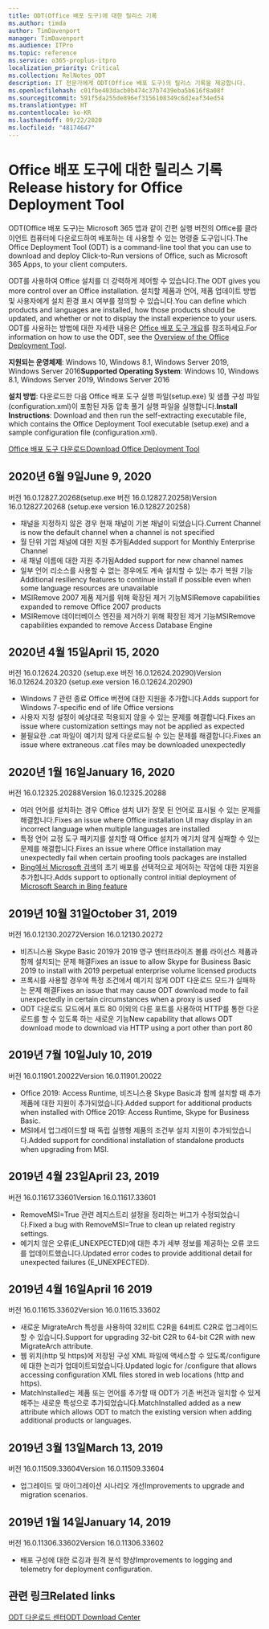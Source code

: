 ```yaml
---
title: ODT(Office 배포 도구)에 대한 릴리스 기록
ms.author: timda
author: TimDavenport
manager: TimDavenport
ms.audience: ITPro
ms.topic: reference
ms.service: o365-proplus-itpro
localization_priority: Critical
ms.collection: RelNotes_ODT
description: IT 전문가에게 ODT(Office 배포 도구)의 릴리스 기록을 제공합니다.
ms.openlocfilehash: c01fbe403dacb0b474c37b7439eba5b616f8a08f
ms.sourcegitcommit: 591f5da255de896ef3156108349c6d2eaf34ed54
ms.translationtype: HT
ms.contentlocale: ko-KR
ms.lasthandoff: 09/22/2020
ms.locfileid: "48174647"
---
```

# <a name="release-history-for-office-deployment-tool"></a><span data-ttu-id="9bb6d-103">Office 배포 도구에 대한 릴리스 기록</span><span class="sxs-lookup"><span data-stu-id="9bb6d-103">Release history for Office Deployment Tool</span></span>

<span data-ttu-id="9bb6d-104">ODT(Office 배포 도구)는 Microsoft 365 앱과 같이 간편 실행 버전의 Office를 클라이언트 컴퓨터에 다운로드하여 배포하는 데 사용할 수 있는 명령줄 도구입니다.</span><span class="sxs-lookup"><span data-stu-id="9bb6d-104">The Office Deployment Tool (ODT) is a command-line tool that you can use to download and deploy Click-to-Run versions of Office, such as Microsoft 365 Apps, to your client computers.</span></span> 


<span data-ttu-id="9bb6d-105">ODT를 사용하여 Office 설치를 더 강력하게 제어할 수 있습니다.</span><span class="sxs-lookup"><span data-stu-id="9bb6d-105">The ODT gives you more control over an Office installation.</span></span> <span data-ttu-id="9bb6d-106">설치할 제품과 언어, 제품 업데이트 방법 및 사용자에게 설치 환경 표시 여부를 정의할 수 있습니다.</span><span class="sxs-lookup"><span data-stu-id="9bb6d-106">You can define which products and languages are installed, how those products should be updated, and whether or not to display the install experience to your users.</span></span> <span data-ttu-id="9bb6d-107">ODT를 사용하는 방법에 대한 자세한 내용은 [Office 배포 도구 개요](https://docs.microsoft.com/deployoffice/overview-of-the-office-2016-deployment-tool)를 참조하세요.</span><span class="sxs-lookup"><span data-stu-id="9bb6d-107">For information on how to use the ODT, see the [Overview of the Office Deployment Tool](https://docs.microsoft.com/deployoffice/overview-of-the-office-2016-deployment-tool).</span></span>

 <span data-ttu-id="9bb6d-108">**지원되는 운영체제**: Windows 10, Windows 8.1, Windows Server 2019, Windows Server 2016</span><span class="sxs-lookup"><span data-stu-id="9bb6d-108">**Supported Operating System**: Windows 10, Windows 8.1, Windows Server 2019, Windows Server 2016</span></span> 
 
 <span data-ttu-id="9bb6d-109">**설치 방법**: 다운로드한 다음 Office 배포 도구 실행 파일(setup.exe) 및 샘플 구성 파일(configuration.xml)이 포함된 자동 압축 풀기 실행 파일을 실행합니다.</span><span class="sxs-lookup"><span data-stu-id="9bb6d-109">**Install Instructions**: Download and then run the self-extracting executable file, which contains the Office Deployment Tool executable (setup.exe) and a sample configuration file (configuration.xml).</span></span> 

[<span data-ttu-id="9bb6d-110">Office 배포 도구 다운로드</span><span class="sxs-lookup"><span data-stu-id="9bb6d-110">Download Office Deployment Tool</span></span>](https://www.microsoft.com/en-us/download/confirmation.aspx?id=49117)


## <a name="june-9-2020"></a><span data-ttu-id="9bb6d-111">2020년 6월 9일</span><span class="sxs-lookup"><span data-stu-id="9bb6d-111">June 9, 2020</span></span>

<span data-ttu-id="9bb6d-112">버전 16.0.12827.20268(setup.exe 버전 16.0.12827.20258)</span><span class="sxs-lookup"><span data-stu-id="9bb6d-112">Version 16.0.12827.20268 (setup.exe version 16.0.12827.20258)</span></span>
- <span data-ttu-id="9bb6d-113">채널을 지정하지 않은 경우 현재 채널이 기본 채널이 되었습니다.</span><span class="sxs-lookup"><span data-stu-id="9bb6d-113">Current Channel is now the default channel when a channel is not specified</span></span>
- <span data-ttu-id="9bb6d-114">월 단위 기업 채널에 대한 지원 추가됨</span><span class="sxs-lookup"><span data-stu-id="9bb6d-114">Added support for Monthly Enterprise Channel</span></span>
- <span data-ttu-id="9bb6d-115">새 채널 이름에 대한 지원 추가됨</span><span class="sxs-lookup"><span data-stu-id="9bb6d-115">Added support for new channel names</span></span>
- <span data-ttu-id="9bb6d-116">일부 언어 리소스를 사용할 수 없는 경우에도 계속 설치할 수 있는 추가 복원 기능</span><span class="sxs-lookup"><span data-stu-id="9bb6d-116">Additional resiliency features to continue install if possible even when some language resources are unavailable</span></span>
- <span data-ttu-id="9bb6d-117">MSIRemove 2007 제품 제거를 위해 확장된 제거 기능</span><span class="sxs-lookup"><span data-stu-id="9bb6d-117">MSIRemove capabilities expanded to remove Office 2007 products</span></span>
- <span data-ttu-id="9bb6d-118">MSIRemove 데이터베이스 엔진을 제거하기 위해 확장된 제거 기능</span><span class="sxs-lookup"><span data-stu-id="9bb6d-118">MSIRemove capabilities expanded to remove Access Database Engine</span></span> 

## <a name="april-15-2020"></a><span data-ttu-id="9bb6d-119">2020년 4월 15일</span><span class="sxs-lookup"><span data-stu-id="9bb6d-119">April 15, 2020</span></span>

<span data-ttu-id="9bb6d-120">버전 16.0.12624.20320 (setup.exe 버전 16.0.12624.20290)</span><span class="sxs-lookup"><span data-stu-id="9bb6d-120">Version 16.0.12624.20320 (setup.exe version 16.0.12624.20290)</span></span>
- <span data-ttu-id="9bb6d-121">Windows 7 관련 종료 Office 버전에 대한 지원을 추가합니다.</span><span class="sxs-lookup"><span data-stu-id="9bb6d-121">Adds support for Windows 7-specific end of life Office versions</span></span>
- <span data-ttu-id="9bb6d-122">사용자 지정 설정이 예상대로 적용되지 않을 수 있는 문제를 해결합니다.</span><span class="sxs-lookup"><span data-stu-id="9bb6d-122">Fixes an issue where customization settings may not be applied as expected</span></span>
- <span data-ttu-id="9bb6d-123">불필요한 .cat 파일이 예기치 않게 다운로드될 수 있는 문제를 해결합니다.</span><span class="sxs-lookup"><span data-stu-id="9bb6d-123">Fixes an issue where extraneous .cat files may be downloaded unexpectedly</span></span>

## <a name="january-16-2020"></a><span data-ttu-id="9bb6d-124">2020년 1월 16일</span><span class="sxs-lookup"><span data-stu-id="9bb6d-124">January 16, 2020</span></span>

<span data-ttu-id="9bb6d-125">버전 16.0.12325.20288</span><span class="sxs-lookup"><span data-stu-id="9bb6d-125">Version 16.0.12325.20288</span></span>
- <span data-ttu-id="9bb6d-126">여러 언어를 설치하는 경우 Office 설치 UI가 잘못 된 언어로 표시될 수 있는 문제를 해결합니다.</span><span class="sxs-lookup"><span data-stu-id="9bb6d-126">Fixes an issue where Office installation UI may display in an incorrect language when multiple languages are installed</span></span>
- <span data-ttu-id="9bb6d-127">특정 언어 교정 도구 패키지를 설치할 때 Office 설치가 예기치 않게 실패할 수 있는 문제를 해결합니다.</span><span class="sxs-lookup"><span data-stu-id="9bb6d-127">Fixes an issue where Office installation may unexpectedly fail when certain proofing tools packages are installed</span></span>
- <span data-ttu-id="9bb6d-128">[Bing에서 Microsoft 검색](https://go.microsoft.com/fwlink/p/?linkid=2109345)의 초기 배포를 선택적으로 제어하는 작업에 대한 지원을 추가합니다.</span><span class="sxs-lookup"><span data-stu-id="9bb6d-128">Adds support to optionally control initial deployment of [Microsoft Search in Bing feature](https://go.microsoft.com/fwlink/p/?linkid=2109345)</span></span>


## <a name="october-31-2019"></a><span data-ttu-id="9bb6d-129">2019년 10월 31일</span><span class="sxs-lookup"><span data-stu-id="9bb6d-129">October 31, 2019</span></span>

<span data-ttu-id="9bb6d-130">버전 16.0.12130.20272</span><span class="sxs-lookup"><span data-stu-id="9bb6d-130">Version 16.0.12130.20272</span></span>
- <span data-ttu-id="9bb6d-131">비즈니스용 Skype Basic 2019가 2019 영구 엔터프라이즈 볼륨 라이선스 제품과 함께 설치되는 문제 해결</span><span class="sxs-lookup"><span data-stu-id="9bb6d-131">Fixes an issue to allow Skype for Business Basic 2019 to install with 2019 perpetual enterprise volume licensed products</span></span>
- <span data-ttu-id="9bb6d-132">프록시를 사용할 경우에 특정 조건에서 예기치 않게 ODT 다운로드 모드가 실패하는 문제 해결</span><span class="sxs-lookup"><span data-stu-id="9bb6d-132">Fixes an issue that may cause ODT download mode to fail unexpectedly in certain circumstances when a proxy is used</span></span>
- <span data-ttu-id="9bb6d-133">ODT 다운로드 모드에서 포트 80 이외의 다른 포트를 사용하여 HTTP를 통한 다운로드를 할 수 있도록 하는 새로운 기능</span><span class="sxs-lookup"><span data-stu-id="9bb6d-133">New capability that allows ODT download mode to download via HTTP using a port other than port 80</span></span>


## <a name="july-10-2019"></a><span data-ttu-id="9bb6d-134">2019년 7월 10일</span><span class="sxs-lookup"><span data-stu-id="9bb6d-134">July 10, 2019</span></span>

<span data-ttu-id="9bb6d-135">버전 16.0.11901.20022</span><span class="sxs-lookup"><span data-stu-id="9bb6d-135">Version 16.0.11901.20022</span></span>
- <span data-ttu-id="9bb6d-136">Office 2019: Access Runtime, 비즈니스용 Skype Basic과 함께 설치할 때 추가 제품에 대한 지원이 추가되었습니다.</span><span class="sxs-lookup"><span data-stu-id="9bb6d-136">Added support for additional products when installed with Office 2019: Access Runtime, Skype for Business Basic.</span></span>
- <span data-ttu-id="9bb6d-137">MSI에서 업그레이드할 때 독립 실행형 제품의 조건부 설치 지원이 추가되었습니다.</span><span class="sxs-lookup"><span data-stu-id="9bb6d-137">Added support for conditional installation of standalone products when upgrading from MSI.</span></span>

## <a name="april-23-2019"></a><span data-ttu-id="9bb6d-138">2019년 4월 23일</span><span class="sxs-lookup"><span data-stu-id="9bb6d-138">April 23, 2019</span></span>

<span data-ttu-id="9bb6d-139">버전 16.0.11617.33601</span><span class="sxs-lookup"><span data-stu-id="9bb6d-139">Version 16.0.11617.33601</span></span>
- <span data-ttu-id="9bb6d-140">RemoveMSI=True 관련 레지스트리 설정을 정리하는 버그가 수정되었습니다.</span><span class="sxs-lookup"><span data-stu-id="9bb6d-140">Fixed a bug with RemoveMSI=True to clean up related registry settings.</span></span>
- <span data-ttu-id="9bb6d-141">예기치 않은 오류(E_UNEXPECTED)에 대한 추가 세부 정보를 제공하는 오류 코드를 업데이트했습니다.</span><span class="sxs-lookup"><span data-stu-id="9bb6d-141">Updated error codes to provide additional detail for unexpected failures (E_UNEXPECTED).</span></span>

## <a name="april-16-2019"></a><span data-ttu-id="9bb6d-142">2019년 4월 16일</span><span class="sxs-lookup"><span data-stu-id="9bb6d-142">April 16 2019</span></span>

<span data-ttu-id="9bb6d-143">버전 16.0.11615.33602</span><span class="sxs-lookup"><span data-stu-id="9bb6d-143">Version 16.0.11615.33602</span></span>
- <span data-ttu-id="9bb6d-144">새로운 MigrateArch 특성을 사용하여 32비트 C2R을 64비트 C2R로 업그레이드할 수 있습니다.</span><span class="sxs-lookup"><span data-stu-id="9bb6d-144">Support for upgrading 32-bit C2R to 64-bit C2R with new MigrateArch attribute.</span></span>
- <span data-ttu-id="9bb6d-145">웹 위치(http 및 https)에 저장된 구성 XML 파일에 액세스할 수 있도록/configure에 대한 논리가 업데이트되었습니다.</span><span class="sxs-lookup"><span data-stu-id="9bb6d-145">Updated logic for /configure that allows accessing configuration XML files stored in web locations (http and https).</span></span>
- <span data-ttu-id="9bb6d-146">MatchInstalled는 제품 또는 언어를 추가할 때 ODT가 기존 버전과 일치할 수 있게 해주는 새로운 특성으로 추가되었습니다.</span><span class="sxs-lookup"><span data-stu-id="9bb6d-146">MatchInstalled added as a new attribute which allows ODT to match the existing version when adding additional products or languages.</span></span>

## <a name="march-13-2019"></a><span data-ttu-id="9bb6d-147">2019년 3월 13일</span><span class="sxs-lookup"><span data-stu-id="9bb6d-147">March 13, 2019</span></span>

<span data-ttu-id="9bb6d-148">버전 16.0.11509.33604</span><span class="sxs-lookup"><span data-stu-id="9bb6d-148">Version 16.0.11509.33604</span></span>
- <span data-ttu-id="9bb6d-149">업그레이드 및 마이그레이션 시나리오 개선</span><span class="sxs-lookup"><span data-stu-id="9bb6d-149">Improvements to upgrade and migration scenarios.</span></span>

## <a name="january-14-2019"></a><span data-ttu-id="9bb6d-150">2019년 1월 14일</span><span class="sxs-lookup"><span data-stu-id="9bb6d-150">January 14, 2019</span></span>

<span data-ttu-id="9bb6d-151">버전 16.0.11306.33602</span><span class="sxs-lookup"><span data-stu-id="9bb6d-151">Version 16.0.11306.33602</span></span>
- <span data-ttu-id="9bb6d-152">배포 구성에 대한 로깅과 원격 분석 향상</span><span class="sxs-lookup"><span data-stu-id="9bb6d-152">Improvements to logging and telemetry for deployment configuration.</span></span>


## <a name="related-links"></a><span data-ttu-id="9bb6d-153">관련 링크</span><span class="sxs-lookup"><span data-stu-id="9bb6d-153">Related links</span></span>

[<span data-ttu-id="9bb6d-154">ODT 다운로드 센터</span><span class="sxs-lookup"><span data-stu-id="9bb6d-154">ODT Download Center</span></span>](https://www.microsoft.com/en-us/download/details.aspx?id=49117)
